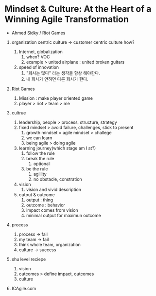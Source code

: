 # Mindset & Culture: At the Heart of a Winning Agile Transformation
- Ahmed Sidky / Riot Games

1. organization centric culture -> customer centric culture
	how? 
    1. Internet, globalization
        1. when? VOC
        2. example > united airplane : united broken guitars
    2. speed of innovation
        1. "회사는 많다" 라는 생각을 항상 해야한다.
        2. 내 회사가 안하면 다른 회사가 한다.


2. Riot Games
    1. Mission : make player oriented game
    2. player > riot > team > me


3. cultrue
    1. leadership, people > process, structure, strategy
    2. fixed mindset > avoid failure, challenges, stick to present
        1. growth mindset = agile mindset > challege
        2. we can learn
        3. being agile > doing agile
    3. learning journey(which stage am I at?)
        1. follow the rule
        2. break the rule
            1. optional
        3. be the rule
            1. agiility
            2. no obstacle, constration
    4. vision
        1. vision and vivid description
    5. output & outcome
        1. output : thing 
        2. outcome : behavior
        3. impact comes from vision
        4. minimal output for maximun outcome

4. process
    1. process -> fail
    2. my team -> fail
    3. think whole team, organization
    4. culture -> success

5. shu level reciepe
    1. vision
    2. outcomes > define impact, outcomes
    3. culture

6. ICAgile.com
